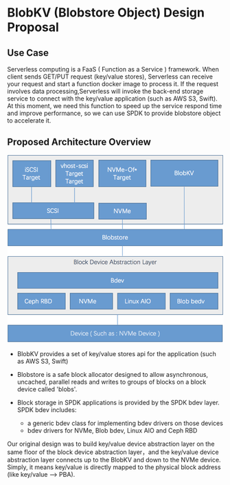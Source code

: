 # BlobKV (Blobstore Object) Design Proposal

## Use Case

Serverless computing is a FaaS ( Function as a Service ) framework.  When client sends GET/PUT request (key/value stores), Serverless can receive your request and start a function docker image to process it. If the request involves data processing,Serverless will invoke the back-end storage service to connect with the key/value application (such as AWS S3, Swift). At this moment, we need this function to speed up the service respond time and improve performance, so we can use SPDK to provide blobstore object to accelerate it.

## Proposed Architecture Overview

![SPDK BlobKV Archtecture Proposal](https://github.com/hellowaywewe/spdk/blob/master/doc/BlobKV.png)

- BlobKV provides a set of key/value stores api for the application (such as AWS S3, Swift)

- Blobstore is a safe block allocator designed to allow asynchronous, uncached, parallel reads and writes to groups of blocks on a block device called 'blobs'. 

- Block storage in SPDK applications is provided by the SPDK bdev layer.  SPDK bdev includes:

    * a generic bdev class for implementing bdev drivers on those devices
    * bdev drivers for NVMe, Blob bdev, Linux AIO and Ceph RBD
    
Our original design was to build key/value device abstraction layer on the same floor of the block device abstraction layer，and the key/value device abstraction layer connects up to the BlobKV and down to the NVMe device. Simply, it means key/value is directly mapped to the physical block address (like key/value --> PBA).
